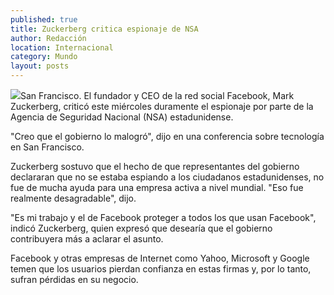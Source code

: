 ```yaml
---
published: true
title: Zuckerberg critica espionaje de NSA
author: Redacción
location: Internacional
category: Mundo
layout: posts
---
```


![](http://i.imgur.com/b7yM9n3m.jpg)San Francisco. El fundador y CEO de la red social Facebook, Mark Zuckerberg, criticó este miércoles duramente el espionaje por parte de la Agencia de Seguridad Nacional (NSA) estadunidense.

"Creo que el gobierno lo malogró", dijo en una conferencia sobre tecnología en San Francisco.

Zuckerberg sostuvo que el hecho de que representantes del gobierno declararan que no se estaba espiando a los ciudadanos estadunidenses, no fue de mucha ayuda para una empresa activa a nivel mundial. "Eso fue realmente desagradable", dijo.

"Es mi trabajo y el de Facebook proteger a todos los que usan Facebook", indicó Zuckerberg, quien expresó que desearía que el gobierno contribuyera más a aclarar el asunto.

Facebook y otras empresas de Internet como Yahoo, Microsoft y Google temen que los usuarios pierdan confianza en estas firmas y, por lo tanto, sufran pérdidas en su negocio.

